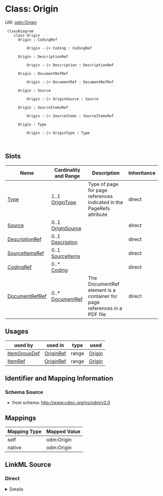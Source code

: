 # Class: Origin



URI: [odm:Origin](http://www.cdisc.org/ns/odm/v2.0/Origin)



```mermaid
 classDiagram
    class Origin
      Origin : CodingRef
        
          Origin --|> Coding : CodingRef
        
      Origin : DescriptionRef
        
          Origin --|> Description : DescriptionRef
        
      Origin : DocumentRefRef
        
          Origin --|> DocumentRef : DocumentRefRef
        
      Origin : Source
        
          Origin --|> OriginSource : Source
        
      Origin : SourceItemsRef
        
          Origin --|> SourceItems : SourceItemsRef
        
      Origin : Type
        
          Origin --|> OriginType : Type
        
      
```




<!-- no inheritance hierarchy -->


## Slots

| Name | Cardinality and Range | Description | Inheritance |
| ---  | --- | --- | --- |
| [Type](Type.md) | 1..1 <br/> [OriginType](OriginType.md) | Type of page for page references indicated in the PageRefs attribute | direct |
| [Source](Source.md) | 0..1 <br/> [OriginSource](OriginSource.md) |  | direct |
| [DescriptionRef](DescriptionRef.md) | 0..1 <br/> [Description](Description.md) |  | direct |
| [SourceItemsRef](SourceItemsRef.md) | 0..1 <br/> [SourceItems](SourceItems.md) |  | direct |
| [CodingRef](CodingRef.md) | 0..* <br/> [Coding](Coding.md) |  | direct |
| [DocumentRefRef](DocumentRefRef.md) | 0..* <br/> [DocumentRef](DocumentRef.md) | The DocumentRef element is a container for page references in a PDF file | direct |





## Usages

| used by | used in | type | used |
| ---  | --- | --- | --- |
| [ItemGroupDef](ItemGroupDef.md) | [OriginRef](OriginRef.md) | range | [Origin](Origin.md) |
| [ItemRef](ItemRef.md) | [OriginRef](OriginRef.md) | range | [Origin](Origin.md) |






## Identifier and Mapping Information







### Schema Source


* from schema: http://www.cdisc.org/ns/odm/v2.0





## Mappings

| Mapping Type | Mapped Value |
| ---  | ---  |
| self | odm:Origin |
| native | odm:Origin |





## LinkML Source

<!-- TODO: investigate https://stackoverflow.com/questions/37606292/how-to-create-tabbed-code-blocks-in-mkdocs-or-sphinx -->

### Direct

<details>
```yaml
name: Origin
from_schema: http://www.cdisc.org/ns/odm/v2.0
slots:
- Type
- Source
- DescriptionRef
- SourceItemsRef
- CodingRef
- DocumentRefRef
slot_usage:
  Type:
    name: Type
    domain_of:
    - PDFPageRef
    - Origin
    - Resource
    - StudyObjective
    - StudyEndPoint
    - TransitionTimingConstraint
    - RelativeTimingConstraint
    - Branching
    - Organization
    - Query
    - StudyEventDef
    - ItemGroupDef
    - MethodDef
    - Standard
    range: OriginType
    required: true
  Source:
    name: Source
    domain_of:
    - Origin
    - Query
    range: OriginSource
    required: false
  DescriptionRef:
    name: DescriptionRef
    domain_of:
    - ValueListDef
    - StudyEventGroupRef
    - StudyEventGroupDef
    - Origin
    - CommentDef
    - Protocol
    - StudyStructure
    - TrialPhase
    - StudyIndication
    - StudyIntervention
    - StudyObjective
    - StudyEndPoint
    - StudyTargetPopulation
    - StudyEstimand
    - IntercurrentEvent
    - SummaryMeasure
    - Arm
    - Epoch
    - TransitionTimingConstraint
    - AbsoluteTimingConstraint
    - RelativeTimingConstraint
    - DurationTimingConstraint
    - WorkflowDef
    - Criterion
    - ExceptionEvent
    - Organization
    - MetaDataVersion
    - StudyEventDef
    - ItemGroupDef
    - ItemDef
    - CodeList
    - ConditionDef
    - MethodDef
    - CodeListItem
    - EnumeratedItem
    - Location
    - Study
    - ODMFileMetadata
    range: Description
    required: false
    minimum_cardinality: 0
    maximum_cardinality: 1
  SourceItemsRef:
    name: SourceItemsRef
    domain_of:
    - Origin
    range: SourceItems
    required: false
    minimum_cardinality: 0
    maximum_cardinality: 1
  CodingRef:
    name: CodingRef
    multivalued: true
    domain_of:
    - StudyEventGroupDef
    - Origin
    - SourceItems
    - SourceItem
    - StudyIndication
    - StudyIntervention
    - StudyTargetPopulation
    - StudyParameter
    - ParameterValue
    - Annotation
    - StudyEventDef
    - ItemGroupDef
    - ItemDef
    - CodeList
    - CodeListItem
    - EnumeratedItem
    range: Coding
    required: false
    minimum_cardinality: 0
  DocumentRefRef:
    name: DocumentRefRef
    multivalued: true
    domain_of:
    - AnnotatedCRF
    - SupplementalDoc
    - Origin
    - CommentDef
    - MethodDef
    range: DocumentRef
    required: false
    minimum_cardinality: 0
class_uri: odm:Origin

```
</details>

### Induced

<details>
```yaml
name: Origin
from_schema: http://www.cdisc.org/ns/odm/v2.0
slot_usage:
  Type:
    name: Type
    domain_of:
    - PDFPageRef
    - Origin
    - Resource
    - StudyObjective
    - StudyEndPoint
    - TransitionTimingConstraint
    - RelativeTimingConstraint
    - Branching
    - Organization
    - Query
    - StudyEventDef
    - ItemGroupDef
    - MethodDef
    - Standard
    range: OriginType
    required: true
  Source:
    name: Source
    domain_of:
    - Origin
    - Query
    range: OriginSource
    required: false
  DescriptionRef:
    name: DescriptionRef
    domain_of:
    - ValueListDef
    - StudyEventGroupRef
    - StudyEventGroupDef
    - Origin
    - CommentDef
    - Protocol
    - StudyStructure
    - TrialPhase
    - StudyIndication
    - StudyIntervention
    - StudyObjective
    - StudyEndPoint
    - StudyTargetPopulation
    - StudyEstimand
    - IntercurrentEvent
    - SummaryMeasure
    - Arm
    - Epoch
    - TransitionTimingConstraint
    - AbsoluteTimingConstraint
    - RelativeTimingConstraint
    - DurationTimingConstraint
    - WorkflowDef
    - Criterion
    - ExceptionEvent
    - Organization
    - MetaDataVersion
    - StudyEventDef
    - ItemGroupDef
    - ItemDef
    - CodeList
    - ConditionDef
    - MethodDef
    - CodeListItem
    - EnumeratedItem
    - Location
    - Study
    - ODMFileMetadata
    range: Description
    required: false
    minimum_cardinality: 0
    maximum_cardinality: 1
  SourceItemsRef:
    name: SourceItemsRef
    domain_of:
    - Origin
    range: SourceItems
    required: false
    minimum_cardinality: 0
    maximum_cardinality: 1
  CodingRef:
    name: CodingRef
    multivalued: true
    domain_of:
    - StudyEventGroupDef
    - Origin
    - SourceItems
    - SourceItem
    - StudyIndication
    - StudyIntervention
    - StudyTargetPopulation
    - StudyParameter
    - ParameterValue
    - Annotation
    - StudyEventDef
    - ItemGroupDef
    - ItemDef
    - CodeList
    - CodeListItem
    - EnumeratedItem
    range: Coding
    required: false
    minimum_cardinality: 0
  DocumentRefRef:
    name: DocumentRefRef
    multivalued: true
    domain_of:
    - AnnotatedCRF
    - SupplementalDoc
    - Origin
    - CommentDef
    - MethodDef
    range: DocumentRef
    required: false
    minimum_cardinality: 0
attributes:
  Type:
    name: Type
    description: Type of page for page references indicated in the PageRefs attribute.
    from_schema: http://www.cdisc.org/ns/odm/v2.0
    rank: 1000
    alias: Type
    owner: Origin
    domain_of:
    - PDFPageRef
    - Origin
    - Resource
    - StudyObjective
    - StudyEndPoint
    - TransitionTimingConstraint
    - RelativeTimingConstraint
    - Branching
    - Organization
    - Query
    - StudyEventDef
    - ItemGroupDef
    - MethodDef
    - Standard
    range: OriginType
    required: true
  Source:
    name: Source
    from_schema: http://www.cdisc.org/ns/odm/v2.0
    rank: 1000
    alias: Source
    owner: Origin
    domain_of:
    - Origin
    - Query
    range: OriginSource
    required: false
  DescriptionRef:
    name: DescriptionRef
    from_schema: http://www.cdisc.org/ns/odm/v2.0
    rank: 1000
    alias: DescriptionRef
    owner: Origin
    domain_of:
    - ValueListDef
    - StudyEventGroupRef
    - StudyEventGroupDef
    - Origin
    - CommentDef
    - Protocol
    - StudyStructure
    - TrialPhase
    - StudyIndication
    - StudyIntervention
    - StudyObjective
    - StudyEndPoint
    - StudyTargetPopulation
    - StudyEstimand
    - IntercurrentEvent
    - SummaryMeasure
    - Arm
    - Epoch
    - TransitionTimingConstraint
    - AbsoluteTimingConstraint
    - RelativeTimingConstraint
    - DurationTimingConstraint
    - WorkflowDef
    - Criterion
    - ExceptionEvent
    - Organization
    - MetaDataVersion
    - StudyEventDef
    - ItemGroupDef
    - ItemDef
    - CodeList
    - ConditionDef
    - MethodDef
    - CodeListItem
    - EnumeratedItem
    - Location
    - Study
    - ODMFileMetadata
    range: Description
    required: false
    minimum_cardinality: 0
    maximum_cardinality: 1
  SourceItemsRef:
    name: SourceItemsRef
    from_schema: http://www.cdisc.org/ns/odm/v2.0
    rank: 1000
    alias: SourceItemsRef
    owner: Origin
    domain_of:
    - Origin
    range: SourceItems
    required: false
    minimum_cardinality: 0
    maximum_cardinality: 1
  CodingRef:
    name: CodingRef
    from_schema: http://www.cdisc.org/ns/odm/v2.0
    rank: 1000
    multivalued: true
    alias: CodingRef
    owner: Origin
    domain_of:
    - StudyEventGroupDef
    - Origin
    - SourceItems
    - SourceItem
    - StudyIndication
    - StudyIntervention
    - StudyTargetPopulation
    - StudyParameter
    - ParameterValue
    - Annotation
    - StudyEventDef
    - ItemGroupDef
    - ItemDef
    - CodeList
    - CodeListItem
    - EnumeratedItem
    range: Coding
    required: false
    minimum_cardinality: 0
  DocumentRefRef:
    name: DocumentRefRef
    description: The DocumentRef element is a container for page references in a PDF
      file.
    from_schema: http://www.cdisc.org/ns/odm/v2.0
    rank: 1000
    multivalued: true
    alias: DocumentRefRef
    owner: Origin
    domain_of:
    - AnnotatedCRF
    - SupplementalDoc
    - Origin
    - CommentDef
    - MethodDef
    range: DocumentRef
    required: false
    minimum_cardinality: 0
class_uri: odm:Origin

```
</details>